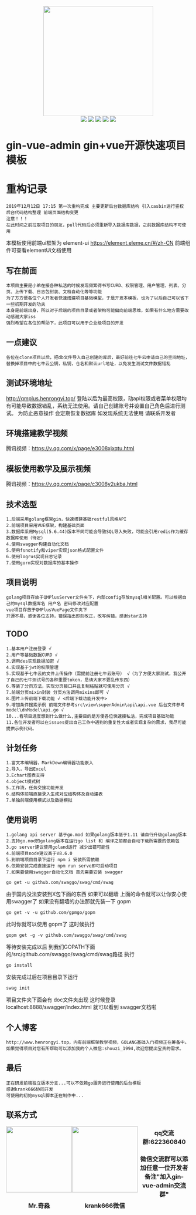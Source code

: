 ﻿
<div align=center>
<img src="http://qmplusimg.henrongyi.top/logo.png" width=300" height="300" />
</div>
<div align=center>
<img src="https://img.shields.io/badge/vue-2.6.10-brightgreen"/>
<img src="https://img.shields.io/badge/element--ui-2.12.0-green"/>
<img src="https://img.shields.io/badge/golang-1.12-blue"/>
<img src="https://img.shields.io/badge/gin-1.4.0-lightBlue"/>
<img src="https://img.shields.io/badge/gorm-1.9.10-red"/>
</div>


# gin-vue-admin gin+vue开源快速项目模板
# 重构记录
    2019年12月12日 17:15 第一次重构完成 主要更新后台数据库结构 引入casbin进行鉴权 后台代码结构整理 前端页面结构变更
    注意！！！
    在此时间之前拉取项目的朋友，pull代码后必须重新导入数据库数据，之前数据库结构不可使用
本模板使用前端ui框架为 element-ui https://element.eleme.cn/#/zh-CN 前端组件可查看elementUi文档使用
## 写在前面
    本项目主要是小弟在接各种私活的时候发现频繁得书写CURD、权限管理、用户管理、列表、分页、上传下载、日志包封装、文档自动化等等功能
    为了方方便各位个人开发者快速搭建项目基础模型，于是开发本模板，也为了以后自己可以省下一些初期开发的功夫
    本身是前端出身，所以对于后端的项目目录或者架构可能偏向前端思维，如果有什么地方需要改动感谢大家iss
    强烈希望在各位的帮助下，此项目可以用于企业级项目的开发
    
## 一点建议
    各位在clone项目以后，把db文件导入自己创建的库后，最好前往七牛云申请自己的空间地址，
    替换掉项目中的七牛云公钥，私钥，仓名和默认url地址，以免发生测试文件数据错乱
    
## 测试环境地址
http://qmplus.henrongyi.top/
登陆以后为最高权限，动api权限或者菜单权限均有可能导致数据错乱，系统无法使用。请自己创建账号并设置自己角色后进行测试。
为防止恶意操作 会定期恢复数据库 如发现系统无法使用 请联系开发者

## 环境搭建教学视频

腾讯视频：https://v.qq.com/x/page/e3008xjxqtu.html
    
## 模板使用教学及展示视频

腾讯视频：https://v.qq.com/x/page/c3008y2ukba.html

## 技术选型
    1.后端采用golang框架gin，快速搭建基础restful风格API
    2.前端项目采用VUE框架，构建基础页面
    3.数据库采用Mysql(5.6.44)版本不同可能会导致SQL导入失败，可能会引用redis作为缓存数据库使用（待定）
    4.使用swagger构建自动化文档
    5.使用fsnotify和viper实现json格式配置文件
    6.使用logrus实现日志记录
    7.使用gorm实现对数据库的基本操作

## 项目说明
    golang项目存放于QMPlusServer文件夹下，内部config存放mysql相关配置。可以根据自己的mysql数据库名 用户名 密码修改对应配置
    vue项目存放于QMPlusVuePage文件夹下
    开源不易，感谢各位支持，错误指出即刻改正，改写纠错，感谢star支持
## TODO
    1.基本用户注册登录 √
    2.用户等基础数据CURD √
    3.调用des实现数据加密 √
    4.实现基于jwt的权限管理 
    5.实现基于七牛云的文件上传操作（需提前注册七牛云账号） √（为了方便大家测试，我公开了自己的七牛测试号的各种重要token，恳请大家不要乱传东西）
    6.等装了分页方法，实现分页接口并且复制粘贴就可使用分页 √
    7.前端分页mixin封装 分页方法调用mixins即可 √
    8.图片上传前端下载功能 √ <后端下载功能开发中>
    9.增加条件搜索示例 前端文件参考src\view\superAdmin\api\api.vue 后台文件参考 model\dnModel\api.go √
    10...看项目进度想到什么做什么,主要目的是方便各位快速接私活，完成项目基础功能
    11.各位开发者可以在issues提出自己工作中遇到的重复性大或者实现复杂的需求，我尽可能提供示例代码。
## 计划任务
    1.富文本编辑器，MarkDown编辑器功能嵌入
    2.导入，导出Excel
    3.Echart图表支持
    4.object模式树
    5.工作流，任务交接功能开发
    6.结构体前端直接录入生成对应结构体及自动建表
    7.单独前端使用模式以及数据模拟
## 使用说明
    1.golang api server 基于go.mod 如果golang版本低于1.11 请自行升级golang版本
    2.支持go.mod的golang版本在运行go list 和 编译之前都会自动下载所需要的依赖包
    3.go server建议使用goland运行 减少出错可能性
    4.前端项目node建议高于V8.6.0
    5.到前端项目目录下运行 npm i 安装所需依赖
    6.依赖安装完成直接运行 npm run serve即可启动项目
    7.如果要使用swagger自动化文档 首先需要安装 swagger
````
go get -u github.com/swaggo/swag/cmd/swag
````
由于国内没法安装到X包下面的东西 如果可以翻墙 上面的命令就可以让你安心使用swagger了
如果没有翻墙的办法那就先装一下 gopm

````
go get -v -u github.com/gpmgo/gopm
````
此时你就可以使用 gopm了
这时候执行
````
gopm get -g -v github.com/swaggo/swag/cmd/swag
````
等待安装完成以后
到我们GOPATH下面的/src/github.com/swaggo/swag/cmd/swag路径
执行
````
go install
````
安装完成过后在项目目录下运行
````
swag init
````
项目文件夹下面会有 doc文件夹出现
这时候登录 localhost:8888/swagger/index.html
就可以看到 swagger文档啦
## 个人博客
    http://www.henrongyi.top，内有前端框架教学视频，GOLANG基础入门视频正在筹备中。
    如果觉得项目对您有所帮助可以添加我的个人微信:shouzi_1994,欢迎您提出宝贵的需求。
 
## 最后
    正在研发前端独立版本分支...可以不依赖go服务进行使用的后台模板
    感谢krank666协同开发
    可使用的初始mysql脚本正在制作中...
## 联系方式
<div align=center style="float: left">
<img src="http://qmplusimg.henrongyi.top/jjz.jpg" width="180"/>
<H3>Mr.奇淼</H3>
</div>
<div align=center style="float: left">
<img src="http://qmplusimg.henrongyi.top/yx.jpg" width="180"/>
<H3>krank666微信</H3>
</div>

<div align=center>
<h3>qq交流群:622360840</h3>
<h3>微信交流群可以添加任意一位开发者备注"加入gin-vue-admin交流群"</h3>
</div>
